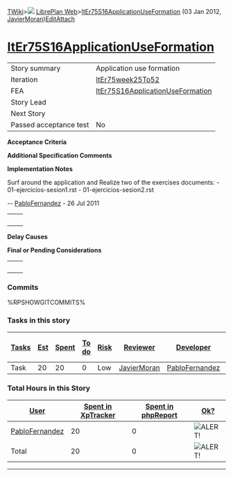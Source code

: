[TWiki](Main_WebHome)&gt;![](/twiki/pub/TWiki/TWikiDocGraphics/web-bg-small.gif) [LibrePlan Web](LibrePlan_WebHome)&gt;[ItEr75S16ApplicationUseFormation](LibrePlan_ItEr75S16ApplicationUseFormation "Topic revision: 5 (03 Jan 2012 - 13:16:57)") (03 Jan 2012, [JavierMoran](Main_JavierMoran))[Edit](LibrePlan_ItEr75S16ApplicationUseFormation?t=1520343681 "Edit this topic text")[Attach](/twiki/bin/attach/LibrePlan/ItEr75S16ApplicationUseFormation "Attach an image or document to this topic")  

 [ItEr75S16ApplicationUseFormation](LibrePlan_ItEr75S16ApplicationUseFormation)
===============================================================================

|                        |                                                                                |
|------------------------|--------------------------------------------------------------------------------|
| Story summary          | Application use formation                                                      |
| Iteration              | [ItEr75week25To52](LibrePlan_ItEr75week25To52)                                 |
| FEA                    | [ItEr75S16ApplicationUseFormation](LibrePlan_ItEr75S16ApplicationUseFormation) |
| Story Lead             |                                                                                |
| Next Story             |                                                                                |
| Passed acceptance test | No                                                                             |

**Acceptance Criteria**

**Additional Specification Comments**

**Implementation Notes**

Surf around the application and Realize two of the exercises documents: - 01-ejercicios-sesion1.rst - 01-ejercicios-sesion2.rst

-- [PabloFernandez](Main_PabloFernandez) - 26 Jul 2011

|     |     |
|-----|-----|
|     |     |

**Delay Causes**

**Final or Pending Considerations**

|     |     |
|-----|-----|
|     |     |

###  Commits

%RPSHOWGITCOMMITS%

###  Tasks in this story

| [Tasks](LibrePlan_ItEr75S16ApplicationUseFormation?sortcol=0;table=2;up=0#sorted_table "Sort by this column") | [Est](LibrePlan_ItEr75S16ApplicationUseFormation?sortcol=1;table=2;up=0#sorted_table "Sort by this column") | [Spent](LibrePlan_ItEr75S16ApplicationUseFormation?sortcol=2;table=2;up=0#sorted_table "Sort by this column") | [To do](LibrePlan_ItEr75S16ApplicationUseFormation?sortcol=3;table=2;up=0#sorted_table "Sort by this column") | [Risk](LibrePlan_ItEr75S16ApplicationUseFormation?sortcol=4;table=2;up=0#sorted_table "Sort by this column") | [Reviewer](LibrePlan_ItEr75S16ApplicationUseFormation?sortcol=5;table=2;up=0#sorted_table "Sort by this column") | [Developer](LibrePlan_ItEr75S16ApplicationUseFormation?sortcol=6;table=2;up=0#sorted_table "Sort by this column") | [Task Name](LibrePlan_ItEr75S16ApplicationUseFormation?sortcol=7;table=2;up=0#sorted_table "Sort by this column") | [Start Date](LibrePlan_ItEr75S16ApplicationUseFormation?sortcol=8;table=2;up=0#sorted_table "Sort by this column") | [Est End Date](LibrePlan_ItEr75S16ApplicationUseFormation?sortcol=9;table=2;up=0#sorted_table "Sort by this column") | [End Date](LibrePlan_ItEr75S16ApplicationUseFormation?sortcol=10;table=2;up=0#sorted_table "Sort by this column") |
|---------------------------------------------------------------------------------------------------------------|-------------------------------------------------------------------------------------------------------------|---------------------------------------------------------------------------------------------------------------|---------------------------------------------------------------------------------------------------------------|--------------------------------------------------------------------------------------------------------------|------------------------------------------------------------------------------------------------------------------|-------------------------------------------------------------------------------------------------------------------|-------------------------------------------------------------------------------------------------------------------|--------------------------------------------------------------------------------------------------------------------|----------------------------------------------------------------------------------------------------------------------|-------------------------------------------------------------------------------------------------------------------|
| Task                                                                                                          | 20                                                                                                          | 20                                                                                                            | 0                                                                                                             | Low                                                                                                          | [JavierMoran](Main_JavierMoran)                                                                                  | [PabloFernandez](Main_PabloFernandez)                                                                             | [Formation](LibrePlan_AnA13S01ApplicationUseFormation#TasK1)                                                      |                                                                                                                    |                                                                                                                      |                                                                                                                   |

###  Total Hours in this Story

| [User](LibrePlan_ItEr75S16ApplicationUseFormation?sortcol=0;table=3;up=0#sorted_table "Sort by this column") | [Spent in XpTracker](LibrePlan_ItEr75S16ApplicationUseFormation?sortcol=1;table=3;up=0#sorted_table "Sort by this column") | [Spent in phpReport](LibrePlan_ItEr75S16ApplicationUseFormation?sortcol=2;table=3;up=0#sorted_table "Sort by this column") | [Ok?](LibrePlan_ItEr75S16ApplicationUseFormation?sortcol=3;table=3;up=0#sorted_table "Sort by this column") |
|--------------------------------------------------------------------------------------------------------------|----------------------------------------------------------------------------------------------------------------------------|----------------------------------------------------------------------------------------------------------------------------|-------------------------------------------------------------------------------------------------------------|
| [PabloFernandez](Main_PabloFernandez)                                                                        | 20                                                                                                                         | 0                                                                                                                          | ![ALERT!](/twiki/pub/TWiki/TWikiDocGraphics/warning.gif "ALERT!")                                           |
| Total                                                                                                        | 20                                                                                                                         | 0                                                                                                                          | ![ALERT!](/twiki/pub/TWiki/TWikiDocGraphics/warning.gif "ALERT!")                                           |

------------------------------------------------------------------------
